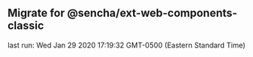 ## Migrate for @sencha/ext-web-components-classic

last run: Wed Jan 29 2020 17:19:32 GMT-0500 (Eastern Standard Time)
